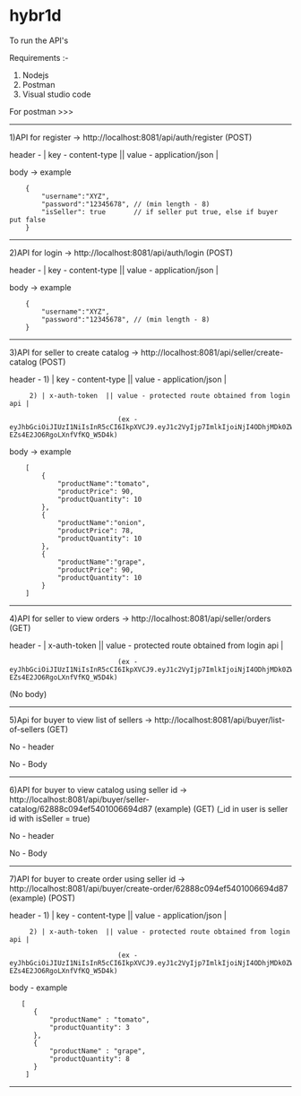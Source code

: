 # hybr1d


To run the API's

Requirements :-
1) Nodejs
2) Postman
3) Visual studio code

For postman >>>

----------------------------------------------------------------------------------------------------------------------------------------------
1)API for register -> http://localhost:8081/api/auth/register (POST)

header - | key - content-type ||  value - application/json |

body -> example

        {
            "username":"XYZ",
            "password":"12345678", // (min length - 8)
            "isSeller": true       // if seller put true, else if buyer put false
        }
        
   
----------------------------------------------------------------------------------------------------------------------------------------------
2)API for login -> http://localhost:8081/api/auth/login (POST)

header - | key - content-type ||  value - application/json |

body -> example

        {
            "username":"XYZ",
            "password":"12345678", // (min length - 8)
        }

----------------------------------------------------------------------------------------------------------------------------------------------
3)API for seller to create catalog -> http://localhost:8081/api/seller/create-catalog (POST)

header - 1) | key - content-type ||  value - application/json |

         2) | x-auth-token  || value - protected route obtained from login api |
                               
                               (ex - eyJhbGciOiJIUzI1NiIsInR5cCI6IkpXVCJ9.eyJ1c2VyIjp7ImlkIjoiNjI4ODhjMDk0ZWY1NDAxMDA2Njk0ZDg3In0sImlhdCI6MTY1MzEyMTY2NCwiZXhwIjoxNjUzOTg1NjY0fQ._Xm40vb3ntyhMbPm-EZs4E2JO6RgoLXnfVfKQ_W5D4k)
                                        
body -> example

        [
            {
                "productName":"tomato",
                "productPrice": 90,
                "productQuantity": 10
            },
            {
                "productName":"onion",
                "productPrice": 78,
                "productQuantity": 10
            },
            {
                "productName":"grape",
                "productPrice": 90,
                "productQuantity": 10
            }
        ]

----------------------------------------------------------------------------------------------------------------------------------------------
4)API for seller to view orders -> http://localhost:8081/api/seller/orders (GET)

header -    | x-auth-token  || value - protected route obtained from login api |
                               
                               (ex - eyJhbGciOiJIUzI1NiIsInR5cCI6IkpXVCJ9.eyJ1c2VyIjp7ImlkIjoiNjI4ODhjMDk0ZWY1NDAxMDA2Njk0ZDg3In0sImlhdCI6MTY1MzEyMTY2NCwiZXhwIjoxNjUzOTg1NjY0fQ._Xm40vb3ntyhMbPm-EZs4E2JO6RgoLXnfVfKQ_W5D4k)
                                        
(No body)

----------------------------------------------------------------------------------------------------------------------------------------------
5)Api for buyer to view list of sellers -> http://localhost:8081/api/buyer/list-of-sellers (GET)

No - header

No - Body

----------------------------------------------------------------------------------------------------------------------------------------------
6)API for buyer to view catalog using seller id -> http://localhost:8081/api/buyer/seller-catalog/62888c094ef5401006694d87 (example) (GET) (_id in user is seller id with isSeller = true)

No - header

No - Body

----------------------------------------------------------------------------------------------------------------------------------------------
7)API for buyer to create order using seller id -> http://localhost:8081/api/buyer/create-order/62888c094ef5401006694d87 (example) (POST)

header - 1) | key - content-type ||  value - application/json |

         2) | x-auth-token  || value - protected route obtained from login api |
                               
                               (ex - eyJhbGciOiJIUzI1NiIsInR5cCI6IkpXVCJ9.eyJ1c2VyIjp7ImlkIjoiNjI4ODhjMDk0ZWY1NDAxMDA2Njk0ZDg3In0sImlhdCI6MTY1MzEyMTY2NCwiZXhwIjoxNjUzOTg1NjY0fQ._Xm40vb3ntyhMbPm-EZs4E2JO6RgoLXnfVfKQ_W5D4k)
                                        
body - example

       [
          {
              "productName" : "tomato",
              "productQuantity": 3
          },
          {
              "productName" : "grape",
              "productQuantity": 8
          }
        ]
----------------------------------------------------------------------------------------------------------------------------------------------
